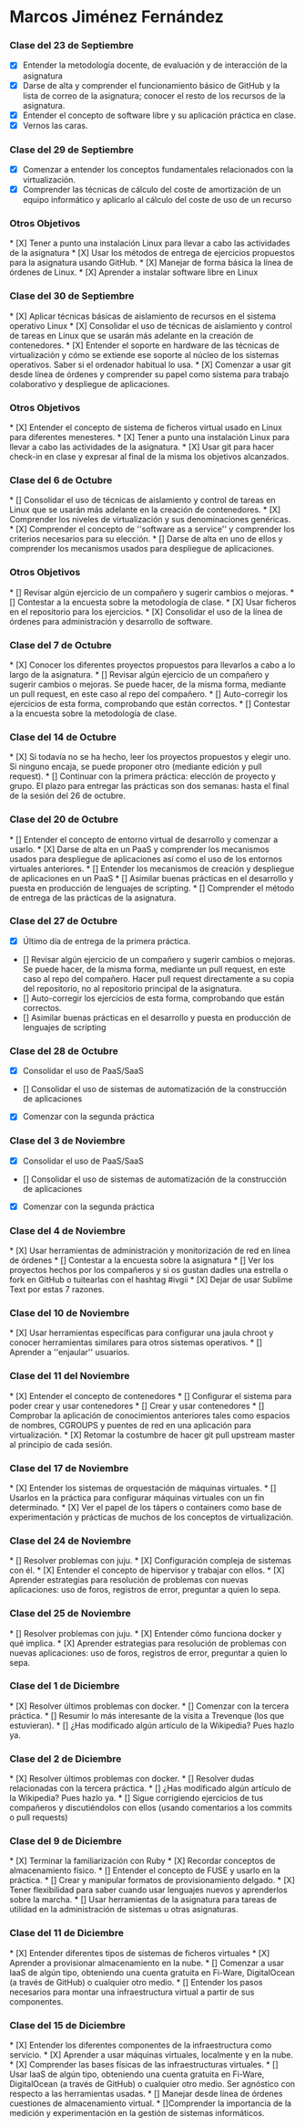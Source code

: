 <h1>Marcos Jiménez Fernández</h1>

<h3>Clase del 23 de Septiembre</h3>

* [X] Entender la metodología docente, de evaluación y de interacción de la asignatura
* [X] Darse de alta y comprender el funcionamiento básico de GitHub y la lista de correo de la asignatura; conocer el resto de los recursos de la asignatura.
* [X] Entender el concepto de software libre y su aplicación práctica en clase.
* [X] Vernos las caras.

<h3>Clase del 29 de Septiembre</h3>

* [X] Comenzar a entender los conceptos fundamentales relacionados con la virtualización.
* [X] Comprender las técnicas de cálculo del coste de amortización de un equipo informático y aplicarlo al cálculo del coste de uso de un recurso

<h3>Otros Objetivos</h3>
* [X] Tener a punto una instalación Linux para llevar a cabo las actividades de la asignatura
* [X]  Usar los métodos de entrega de ejercicios propuestos para la asignatura usando GitHub.
* [X]  Manejar de forma básica la línea de órdenes de Linux.
* [X] Aprender a instalar software libre en Linux

<h3>Clase del 30 de Septiembre</h3>
* [X]  Aplicar técnicas básicas de aislamiento de recursos en el sistema operativo Linux
* [X]  Consolidar el uso de técnicas de aislamiento y control de tareas en Linux que se usarán más adelante en la creación de contenedores.
* [X]  Entender el soporte en hardware de las técnicas de virtualización y cómo se extiende ese soporte al núcleo de los sistemas operativos. Saber si el ordenador habitual lo usa.
* [X]  Comenzar a usar git desde línea de órdenes y comprender su papel como sistema para trabajo colaborativo y despliegue de aplicaciones.

<h3>Otros Objetivos</h3>
* [X] Entender el concepto de sistema de ficheros virtual usado en Linux para diferentes menesteres.
* [X] Tener a punto una instalación Linux para llevar a cabo las actividades de la asignatura.
* [X]  Usar git para hacer check-in en clase y expresar al final de la misma los objetivos alcanzados.

<h3>Clase del 6 de Octubre</h3>
* []  Consolidar el uso de técnicas de aislamiento y control de tareas en Linux que se usarán más adelante en la creación de contenedores.
* [X]  Comprender los niveles de virtualización y sus denominaciones genéricas.
* [X]  Comprender el concepto de ''software as a service'' y comprender los criterios necesarios para su elección.
* []  Darse de alta en uno de ellos y comprender los mecanismos usados para despliegue de aplicaciones.

<h3>Otros Objetivos</h3>
* []  Revisar algún ejercicio de un compañero y sugerir cambios o mejoras.
* []  Contestar a la encuesta sobre la metodología de clase.
* [X]  Usar ficheros en el repositorio para los ejercicios.
* [X]  Consolidar el uso de la línea de órdenes para administración y desarrollo de software.

<h3>Clase del 7 de Octubre</h3>
* [X]  Conocer los diferentes proyectos propuestos para llevarlos a cabo a lo largo de la asignatura.
* []  Revisar algún ejercicio de un compañero y sugerir cambios o mejoras. Se puede hacer, de la misma forma, mediante un pull   request, en este caso al repo del compañero.
* []  Auto-corregir los ejercicios de esta forma, comprobando que están correctos.
* [] Contestar a la encuesta sobre la metodología de clase.

<h3> Clase del 14 de Octubre </h3>
* [X] Si todavía no se ha hecho, leer los proyectos propuestos y elegir uno. Si ninguno encaja, se puede proponer otro (mediante edición y pull request).
* [] Continuar con la primera práctica: elección de proyecto y grupo. El plazo para entregar las prácticas son dos semanas: hasta el final de la sesión del 26 de octubre.

<h3> Clase del 20 de Octubre </h3>
* [] Entender el concepto de entorno virtual de desarrollo y comenzar a usarlo.
* [X] Darse de alta en un PaaS y comprender los mecanismos usados para despliegue de aplicaciones así como el uso de los entornos virtuales anteriores.
* [] Entender los mecanismos de creación y despliegue de aplicaciones en un PaaS
* [] Asimilar buenas prácticas en el desarrollo y puesta en producción de lenguajes de scripting.
* [] Comprender el método de entrega de las prácticas de la asignatura.

<h3> Clase del 27 de Octubre </h3>

* [X] Último día de entrega de la primera práctica.
* [] Revisar algún ejercicio de un compañero y sugerir cambios o mejoras. Se puede hacer, de la misma forma, mediante un pull request, en este caso al repo del compañero. Hacer pull request directamente a su copia del repositorio, no al repositorio principal de la asignatura.
* [] Auto-corregir los ejercicios de esta forma, comprobando que están correctos.
* [] Asimilar buenas prácticas en el desarrollo y puesta en producción de lenguajes de scripting

<h3> Clase del 28 de Octubre </h3>

* [X] Consolidar el uso de PaaS/SaaS
* [] Consolidar el uso de sistemas de automatización de la construcción de aplicaciones
* [X] Comenzar con la segunda práctica

<h3> Clase del 3 de Noviembre </h3>

* [X] Consolidar el uso de PaaS/SaaS
* [] Consolidar el uso de sistemas de automatización de la construcción de aplicaciones
* [X] Comenzar con la segunda práctica

<h3> Clase del 4 de Noviembre </h3>
* [X] Usar herramientas de administración y monitorización de red en línea de órdenes
* [] Contestar a la encuesta sobre la asignatura
* [] Ver los proyectos hechos por los compañeros y si os gustan dadles una estrella o fork en GitHub o tuitearlas con el hashtag #ivgii
* [X] Dejar de usar Sublime Text por estas 7 razones.

<h3> Clase del 10 de Noviembre </h3>
* [X] Usar herramientas específicas para configurar una jaula chroot y conocer herramientas similares para otros sistemas operativos.
* [] Aprender a ''enjaular'' usuarios.

<h3> Clase del 11 del Noviembre </h3>
* [X] Entender el concepto de contenedores
* [] Configurar el sistema para poder crear y usar contenedores
* [] Crear y usar contenedores
* [] Comprobar la aplicación de conocimientos anteriores tales como espacios de nombres, CGROUPS y puentes de red en una aplicación para virtualización.
* [X] Retomar la costumbre de hacer git pull upstream master al principio de cada sesión.

<h3> Clase del 17 de Noviembre </h3>
* [X] Entender los sistemas de orquestación de máquinas virtuales.
* [] Usarlos en la práctica para configurar máquinas virtuales con un fin determinado.
* [X] Ver el papel de los tápers o containers como base de experimentación y prácticas de muchos de los conceptos de virtualización.

<h3> Clase del 24 de Noviembre </h3>
* [] Resolver problemas con juju.
* [X] Configuración compleja de sistemas con él.
* [X] Entender el concepto de hipervisor y trabajar con ellos.
* [X] Aprender estrategias para resolución de problemas con nuevas aplicaciones: uso de foros, registros de error, preguntar a quien lo sepa.

<h3> Clase del 25 de Noviembre </h3>
* [] Resolver problemas con juju.
* [X] Entender cómo funciona docker y qué implica.
* [X] Aprender estrategias para resolución de problemas con nuevas aplicaciones: uso de foros, registros de error, preguntar a quien lo sepa.

<h3> Clase del 1 de Diciembre </h3>
* [X] Resolver últimos problemas con docker.
* [] Comenzar con la tercera práctica.
* [] Resumir lo más interesante de la visita a Trevenque (los que estuvieran).
* [] ¿Has modificado algún artículo de la Wikipedia? Pues hazlo ya.

<h3> Clase del 2 de Diciembre </h3>
* [X] Resolver últimos problemas con docker.
* [] Resolver dudas relacionadas con la tercera práctica.
* [] ¿Has modificado algún artículo de la Wikipedia? Pues hazlo ya.
* [] Sigue corrigiendo ejercicios de tus compañeros y discutiéndolos con ellos (usando comentarios a los commits o pull requests)

<h3> Clase del 9 de Diciembre </h3>
* [X] Terminar la familiarización con Ruby
* [X] Recordar conceptos de almacenamiento físico.
* [] Entender el concepto de FUSE y usarlo en la práctica.
* [] Crear y manipular formatos de provisionamiento delgado.
* [X] Tener flexibilidad para saber cuando usar lenguajes nuevos y aprenderlos sobre la marcha.
* [] Usar herramientas de la asignatura para tareas de utilidad en la administración de sistemas u otras asignaturas.

<h3> Clase del 11 de Diciembre </h3>
* [X] Entender diferentes tipos de sistemas de ficheros virtuales
* [X] Aprender a provisionar almacenamiento en la nube.
* [] Comenzar a usar IaaS de algún tipo, obteniendo una cuenta gratuita en Fi-Ware, DigitalOcean (a través de GitHub) o cualquier otro medio.
* [] Entender los pasos necesarios para montar una infraestructura virtual a partir de sus componentes.

<h3> Clase del 15 de Diciembre </h3>
* [X] Entender los diferentes componentes de la infraestructura como servicio.
* [X] Aprender a usar máquinas virtuales, localmente y en la nube.
* [X] Comprender las bases físicas de las infraestructuras virtuales.
* [] Usar IaaS de algún tipo, obteniendo una cuenta gratuita en Fi-Ware, DigitalOcean (a través de GitHub) o cualquier otro medio. Ser agnóstico con respecto a las herramientas usadas.
* [] Manejar desde línea de órdenes cuestiones de almacenamiento virtual.
* []Comprender la importancia de la medición y experimentación en la gestión de sistemas informáticos.
